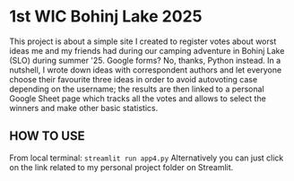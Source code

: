 # 1st WIC Bohinj Lake 2025
This project is about a simple site I created to register votes about worst ideas me and my friends had during our camping adventure in Bohinj Lake (SLO) during summer '25.
Google forms? No, thanks, Python instead.
In a nutshell, I wrote down ideas with correspondent authors and let everyone choose their favourite three ideas in order to avoid autovoting case depending on the username; the results are then linked to a personal Google Sheet page which tracks all the votes and allows to select the winners and make other basic statistics.

## HOW TO USE
From local terminal: `streamlit run app4.py`
Alternatively you can just click on the link related to my personal project folder on Streamlit.
